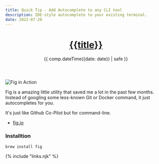```yaml
---
title: Quick Tip - Add Autocomplete to any CLI tool 
description: IDE-style autocomplete to your existing terminal.
date: 2022-07-28
---
```


<header>

# [{{title}}](/)

{{ comp.dateTime({date: date}) | safe }}

</header><section>

![Fig in Action](https://res.cloudinary.com/dm9gvqa1t/image/upload/v1659036268/waleed.de/Posts/Quick%20Tip%20-%20Autocomplete%20to%20any%20CLI%20tool/fig_bd0wgq.gif)

Fig is a amazing little utility that saved me a lot in the past few months. Instead of googling some less-known Git or Docker command, it just autocompletes for you.

It's just like Github Co-Pilot but for command-line.

- [fig.io](https://fig.io)

### Installtion

```js
brew install fig
```


</section><footer>
<footer>

{% include "links.njk" %}